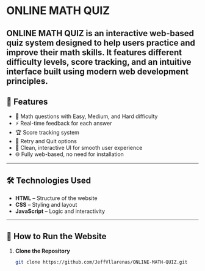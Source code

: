 # ONLINE MATH QUIZ

**ONLINE MATH QUIZ** is an interactive web-based quiz system designed to help users practice and improve their math skills. It features different difficulty levels, score tracking, and an intuitive interface built using modern web development principles.
---

## 📌 Features

- 🧠 Math questions with Easy, Medium, and Hard difficulty
- ⚡ Real-time feedback for each answer
- 🏆 Score tracking system
- 🔁 Retry and Quit options
- 🧭 Clean, interactive UI for smooth user experience
- 🌐 Fully web-based, no need for installation

---

## 🛠️ Technologies Used

- **HTML** – Structure of the website  
- **CSS** – Styling and layout  
- **JavaScript** – Logic and interactivity

---

## 🚀 How to Run the Website

1. **Clone the Repository**

   ```bash
   git clone https://github.com/JeffVllarenas/ONLINE-MATH-QUIZ.git
